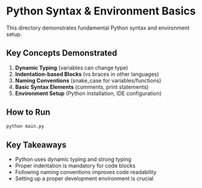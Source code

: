 # Python Syntax & Environment Basics

This directory demonstrates fundamental Python syntax and environment setup.

## Key Concepts Demonstrated

1. **Dynamic Typing** (variables can change type)
2. **Indentation-based Blocks** (vs braces in other languages)
3. **Naming Conventions** (snake_case for variables/functions)
4. **Basic Syntax Elements** (comments, print statements)
5. **Environment Setup** (Python installation, IDE configuration)

## How to Run

```bash
python main.py
```

## Key Takeaways

- Python uses dynamic typing and strong typing
- Proper indentation is mandatory for code blocks
- Following naming conventions improves code readability
- Setting up a proper development environment is crucial
